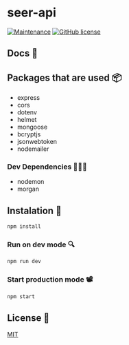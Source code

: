 # seer-api
[![Maintenance](https://img.shields.io/badge/Maintained%3F-yes-green.svg)](https://GitHub.com/Naereen/StrapDown.js/graphs/commit-activity)
[![GitHub license](https://img.shields.io/github/license/Naereen/StrapDown.js.svg)](https://github.com/Naereen/StrapDown.js/blob/master/LICENSE)

## Docs 📄


## Packages that are used 📦

- express
- cors
- dotenv
- helmet
- mongoose
- bcryptjs
- jsonwebtoken
- nodemailer

### Dev Dependencies 👩🏾‍💻

- nodemon
- morgan

## Instalation 🐝

```bash
npm install
```

### Run on dev mode 🔍

```bash
npm run dev
```

### Start production mode 📽

```bash
npm start
```

## License 📄

[MIT](https://choosealicense.com/licenses/mit/)
